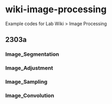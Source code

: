 # wiki-image-processing
Example codes for Lab Wiki > Image Processing 
## 2303a
### Image_Segmentation
### Image_Adjustment
### Image_Sampling
### Image_Convolution
